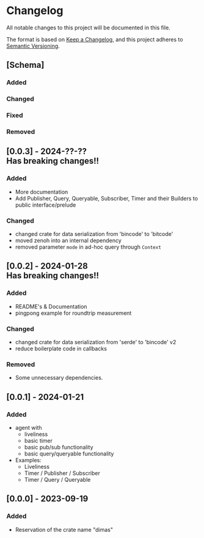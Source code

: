 # Changelog

All notable changes to this project will be documented in this file.

The format is based on [Keep a Changelog](https://keepachangelog.com/en/1.0.0/),
and this project adheres to [Semantic Versioning](https://semver.org/spec/v2.0.0.html).

## [Schema]

### Added

### Changed

### Fixed

### Removed


## [0.0.3] - 2024-??-?? <br>Has breaking changes!!

### Added
- More documentation
- Add Publisher, Query, Queryable, Subscriber, Timer and their Builders to public interface/prelude

### Changed
- changed crate for data serialization from 'bincode' to 'bitcode'
- moved zenoh into an internal dependency
- removed parameter `mode` in ad-hoc query through `Context`

## [0.0.2] - 2024-01-28 <br>Has breaking changes!!

### Added
- README's & Documentation
- pingpong example for roundtrip measurement

### Changed
- changed crate for data serialization from 'serde' to 'bincode' v2
- reduce boilerplate code in callbacks

### Removed
- Some unnecessary dependencies.


## [0.0.1] - 2024-01-21

### Added
- agent with
  - liveliness
  - basic timer
  - basic pub/sub functionality
  - basic query/queryable functionality
- Examples: 
  - Liveliness
  - Timer / Publisher / Subscriber
  - Timer / Query / Queryable


## [0.0.0] - 2023-09-19

### Added
- Reservation of the crate name "dimas"
